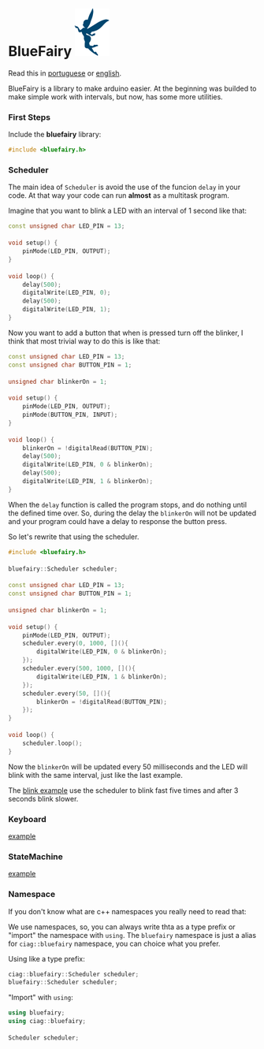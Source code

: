 # BlueFairy ![bluefairy logo](/assets/logo.svg)

Read this in [portuguese](README.pt_BR.md) or [english](README.md).

BlueFairy is a library to make arduino easier. At the beginning was builded to make simple work with intervals, but now, has some more utilities.

### First Steps

Include the **bluefairy** library:
```c++
#include <bluefairy.h>
```


### Scheduler

The main idea of `Scheduler` is avoid the use of the funcion `delay` in your code.
At that way your code can run **almost** as a multitask program.


Imagine that you want to blink a LED with an interval of 1 second like that:

```c++
const unsigned char LED_PIN = 13;

void setup() {
    pinMode(LED_PIN, OUTPUT);
}

void loop() {
    delay(500);
    digitalWrite(LED_PIN, 0);
    delay(500);
    digitalWrite(LED_PIN, 1);
}
```

Now you want to add a button that when is pressed turn off the blinker, I think that most trivial way to do this is like that:


```c++
const unsigned char LED_PIN = 13;
const unsigned char BUTTON_PIN = 1;

unsigned char blinkerOn = 1;

void setup() {
    pinMode(LED_PIN, OUTPUT);
    pinMode(BUTTON_PIN, INPUT);
}

void loop() {
    blinkerOn = !digitalRead(BUTTON_PIN);
    delay(500);
    digitalWrite(LED_PIN, 0 & blinkerOn);
    delay(500);
    digitalWrite(LED_PIN, 1 & blinkerOn);
}
```
When the `delay` function is called the program stops, and do nothing until the defined time over. So, during the delay the `blinkerOn` will not be updated and your program could have a delay to response the button press.

So let's rewrite that using the scheduler.

```c++
#include <bluefairy.h>

bluefairy::Scheduler scheduler;

const unsigned char LED_PIN = 13;
const unsigned char BUTTON_PIN = 1;

unsigned char blinkerOn = 1;

void setup() {
    pinMode(LED_PIN, OUTPUT);
    scheduler.every(0, 1000, [](){
        digitalWrite(LED_PIN, 0 & blinkerOn);
    });
    scheduler.every(500, 1000, [](){
        digitalWrite(LED_PIN, 1 & blinkerOn);
    });
    scheduler.every(50, [](){
        blinkerOn = !digitalRead(BUTTON_PIN);
    });
}

void loop() {
    scheduler.loop();
}
```

Now the `blinkerOn` will be updated every 50 milliseconds and the LED will blink with the same interval, just like the last example.

The [blink example](/examples/Blink/Blink.ino) use the scheduler to blink fast five times and after 3 seconds blink slower.

### Keyboard
[example](/examples/Keyboard/Keyboard.ino)
### StateMachine
[example](/examples/State/State.ino)
### Namespace

If you don't know what are c++ namespaces you really need to read that:

We use namespaces, so, you can always write thta as a type prefix or "import" the namespace with `using`.
The `bluefairy` namespace is just a alias for `ciag::bluefairy` namespace, you can choice what you prefer.

Using like a type prefix:

```c++
ciag::bluefairy::Scheduler scheduler;
bluefairy::Scheduler scheduler;
```

"Import" with `using`:

```c++
using bluefairy;
using ciag::bluefairy;

Scheduler scheduler;
```